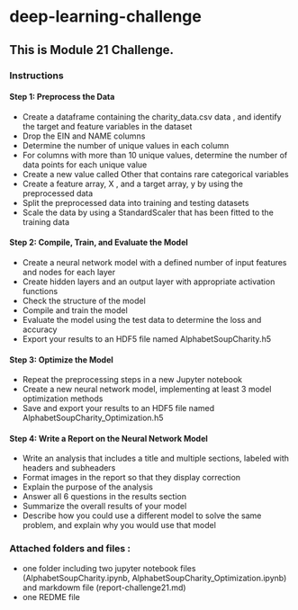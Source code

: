 # deep-learning-challenge
## This is Module 21 Challenge. 

### Instructions
#### Step 1: Preprocess the Data
- Create a dataframe containing the charity_data.csv data , and identify the target and feature variables in the dataset
- Drop the EIN and NAME columns 
- Determine the number of unique values in each column 
- For columns with more than 10 unique values, determine the number of data points for each unique value 
- Create a new value called Other that contains rare categorical variables
- Create a feature array, X , and a target array, y by using the preprocessed data 
- Split the preprocessed data into training and testing datasets
- Scale the data by using a StandardScaler that has been fitted to the training data

#### Step 2: Compile, Train, and Evaluate the Model
- Create a neural network model with a defined number of input features and nodes for each layer 
- Create hidden layers and an output layer with appropriate activation functions 
- Check the structure of the model 
- Compile and train the model 
- Evaluate the model using the test data to determine the loss and accuracy 
- Export your results to an HDF5 file named AlphabetSoupCharity.h5 

#### Step 3: Optimize the Model
- Repeat the preprocessing steps in a new Jupyter notebook 
- Create a new neural network model, implementing at least 3 model optimization methods 
- Save and export your results to an HDF5 file named AlphabetSoupCharity_Optimization.h5 

#### Step 4: Write a Report on the Neural Network Model
- Write an analysis that includes a title and multiple sections, labeled with headers and subheaders 
- Format images in the report so that they display correction 
- Explain the purpose of the analysis 
- Answer all 6 questions in the results section 
- Summarize the overall results of your model
- Describe how you could use a different model to solve the same problem, and explain why you would use that model 

### Attached folders and files :
* one folder including two jupyter notebook files (AlphabetSoupCharity.ipynb, AlphabetSoupCharity_Optimization.ipynb) and markdowm file (report-challenge21.md)
* one REDME file
